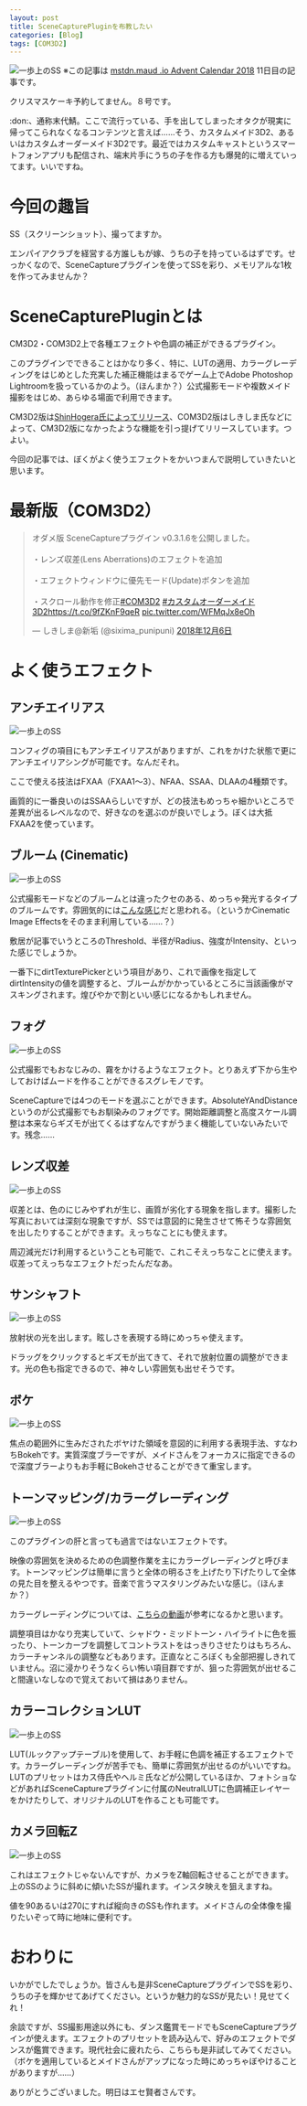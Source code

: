 ```yaml
---
layout: post
title: SceneCapturePluginを布教したい
categories: [Blog]
tags: [COM3D2]
---
```


![一歩上のSS](../Pictures/SCP1.png)
※この記事は [mstdn.maud .io Advent Calendar 2018](https://adventar.org/calendars/2892)  11日目の記事です。

クリスマスケーキ予約してません。８号です。

:don:、通称末代鯖。ここで流行っている、手を出してしまったオタクが現実に帰ってこられなくなるコンテンツと言えば……そう、カスタムメイド3D2、あるいはカスタムオーダーメイド3D2です。最近ではカスタムキャストというスマートフォンアプリも配信され、端末片手にうちの子を作る方も爆発的に増えていってます。いいですね。

# 今回の趣旨

SS（スクリーンショット）、撮ってますか。

エンパイアクラブを経営する方誰しもが嫁、うちの子を持っているはずです。せっかくなので、SceneCaptureプラグインを使ってSSを彩り、メモリアルな1枚を作ってみませんか？

# SceneCapturePluginとは

CM3D2・COM3D2上で各種エフェクトや色調の補正ができるプラグイン。

このプラグインでできることはかなり多く、特に、LUTの適用、カラーグレーディングをはじめとした充実した補正機能はまるでゲーム上でAdobe Photoshop Lightroomを扱っているかのよう。（ほんまか？）公式撮影モードや複数メイド撮影をはじめ、あらゆる場面で利用できます。

CM3D2版は[ShinHogera氏によってリリース](https://github.com/ShinHogera/CM3D2.SceneCapture.Plugin)、COM3D2版はしきしま氏などによって、CM3D2版になかったような機能を引っ提げてリリースしています。つよい。

今回の記事では、ぼくがよく使うエフェクトをかいつまんで説明していきたいと思います。

# 最新版（COM3D2）

<blockquote class="twitter-tweet" data-lang="ja"><p lang="ja" dir="ltr">オダメ版 SceneCaptureプラグイン v0.3.1.6を公開しました。<br><br>・レンズ収差(Lens Aberrations)のエフェクトを追加<br><br>・エフェクトウィンドウに優先モード(Update)ボタンを追加<br><br>・スクロール動作を修正<a href="https://twitter.com/hashtag/COM3D2?src=hash&amp;ref_src=twsrc%5Etfw">#COM3D2</a> <a href="https://twitter.com/hashtag/%E3%82%AB%E3%82%B9%E3%82%BF%E3%83%A0%E3%82%AA%E3%83%BC%E3%83%80%E3%83%BC%E3%83%A1%E3%82%A4%E3%83%893D2?src=hash&amp;ref_src=twsrc%5Etfw">#カスタムオーダーメイド3D2</a><a href="https://t.co/9fZKnF9qeR">https://t.co/9fZKnF9qeR</a> <a href="https://t.co/WFMqJx8eOh">pic.twitter.com/WFMqJx8eOh</a></p>&mdash; しきしま@新垢 (@sixima_punipuni) <a href="https://twitter.com/sixima_punipuni/status/1070655826648428544?ref_src=twsrc%5Etfw">2018年12月6日</a></blockquote>
<script async src="https://platform.twitter.com/widgets.js" charset="utf-8"></script>

# よく使うエフェクト

## アンチエイリアス

![一歩上のSS](../Pictures/SCP2.png)

コンフィグの項目にもアンチエイリアスがありますが、これをかけた状態で更にアンチエイリアシングが可能です。なんだそれ。

ここで使える技法はFXAA（FXAA1～3）、NFAA、SSAA、DLAAの4種類です。

画質的に一番良いのはSSAAらしいですが、どの技法もめっちゃ細かいところで差異が出るレベルなので、好きなのを選ぶのが良いでしょう。ぼくは大抵FXAA2を使っています。
    
## ブルーム (Cinematic)

![一歩上のSS](../Pictures/SCP3.png)

公式撮影モードなどのブルームとは違ったクセのある、めっちゃ発光するタイプのブルームです。雰囲気的には[こんな感じ](http://tsubakit1.hateblo.jp/entry/2016/05/20/073000)だと思われる。（というかCinematic Image Effectsをそのまま利用している……？）

敷居が記事でいうところのThreshold、半径がRadius、強度がIntensity、といった感じでしょうか。

一番下にdirtTexturePickerという項目があり、これで画像を指定してdirtIntensityの値を調整すると、ブルームがかかっているところに当該画像がマスキングされます。煌びやかで割といい感じになるかもしれません。

## フォグ

![一歩上のSS](../Pictures/SCP4.png)

公式撮影でもおなじみの、霧をかけるようなエフェクト。とりあえず下から生やしておけばムードを作ることができるスグレモノです。

SceneCaptureでは4つのモードを選ぶことができます。AbsoluteYAndDistanceというのが公式撮影でもお馴染みのフォグです。開始距離調整と高度スケール調整は本来ならギズモが出てくるはずなんですがうまく機能していないみたいです。残念……

## レンズ収差

![一歩上のSS](../Pictures/SCP5.png)

収差とは、色のにじみやずれが生じ、画質が劣化する現象を指します。撮影した写真においては深刻な現象ですが、SSでは意図的に発生させて怖そうな雰囲気を出したりすることができます。えっちなことにも使えます。

周辺減光だけ利用するということも可能で、これこそえっちなことに使えます。収差ってえっちなエフェクトだったんだなあ。

## サンシャフト

![一歩上のSS](../Pictures/SCP6.png)

放射状の光を出します。眩しさを表現する時にめっちゃ使えます。

ドラッグをクリックするとギズモが出てきて、それで放射位置の調整ができます。光の色も指定できるので、神々しい雰囲気も出せそうです。

## ボケ

![一歩上のSS](../Pictures/SCP7.png)

焦点の範囲外に生みだされたボヤけた領域を意図的に利用する表現手法、すなわちBokehです。実質深度ブラーですが、メイドさんをフォーカスに指定できるので深度ブラーよりもお手軽にBokehさせることができて重宝します。

## トーンマッピング/カラーグレーディング

![一歩上のSS](../Pictures/SCP8.png)

このプラグインの肝と言っても過言ではないエフェクトです。

映像の雰囲気を決めるための色調整作業を主にカラーグレーディングと呼びます。トーンマッピングは簡単に言うと全体の明るさを上げたり下げたりして全体の見た目を整えるやつです。音楽で言うマスタリングみたいな感じ。（ほんまか？）

カラーグレーディングについては、[こちらの動画](https://www.youtube.com/watch?v=98KmTt-aFEc)が参考になるかと思います。

調整項目はかなり充実していて、シャドウ・ミッドトーン・ハイライトに色を振ったり、トーンカーブを調整してコントラストをはっきりさせたりはもちろん、カラーチャンネルの調整などもあります。正直なところぼくも全部把握しきれていません。沼に浸かりそうなくらい怖い項目群ですが、狙った雰囲気が出せること間違いなしなので覚えておいて損はありません。

## カラーコレクションLUT

![一歩上のSS](../Pictures/SCP9.png)

LUT(ルックアップテーブル)を使用して、お手軽に色調を補正するエフェクトです。カラーグレーディングが苦手でも、簡単に雰囲気が出せるのがいいですね。
LUTのプリセットはカス侍氏やヘルミ氏などが公開しているほか、フォトショなどがあればSceneCaptureプラグインに付属のNeutralLUTに色調補正レイヤーをかけたりして、オリジナルのLUTを作ることも可能です。

## カメラ回転Z

![一歩上のSS](../Pictures/SCP10.png)

これはエフェクトじゃないんですが、カメラをZ軸回転させることができます。上のSSのように斜めに傾いたSSが撮れます。インスタ映えを狙えますね。

値を90あるいは270にすれば縦向きのSSも作れます。メイドさんの全体像を撮りたいぞって時に地味に便利です。

# おわりに

いかがでしたでしょうか。皆さんも是非SceneCaptureプラグインでSSを彩り、うちの子を輝かせてあげてください。というか魅力的なSSが見たい！見せてくれ！

余談ですが、SS撮影用途以外にも、ダンス鑑賞モードでもSceneCaptureプラグインが使えます。エフェクトのプリセットを読み込んで、好みのエフェクトでダンスが鑑賞できます。現代社会に疲れたら、こちらも是非試してみてください。（ボケを適用しているとメイドさんがアップになった時にめっちゃぼやけることがありますが……）


ありがとうございました。明日はエセ賢者さんです。